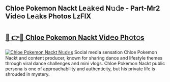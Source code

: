 ## Chloe Pokemon Nackt Le𝚊k𝚎d N𝚞𝚍e - Part-Mr2 Vid𝚎o Le𝚊ks Photos LzFlX

# <h2><a href="http://fb8fn8.evod.top/?m=Chloe+Pokemon+Nackt">🔗 👉🔴 Chloe Pokemon Nackt Vid𝚎o Ph𝚘t𝚘s</a></h2>

[![Chloe Pokemon Nackt N𝚞d𝚎s](https://i.imgur.com/8V9OHl7.gif)](http://fb8fn8.evod.top/?m=Chloe+Pokemon+Nackt)
Social media sensation Chloe Pokemon Nackt and content producer, known for sharing dance and lifestyle themes through viral dance challenges and mini vlogs. Chloe Pokemon Nackt public persona is one of approachability and authenticity, but his private life is shrouded in mystery. 
